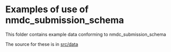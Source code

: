 # Examples of use of nmdc_submission_schema

This folder contains example data conforming to nmdc_submission_schema

The source for these is in [src/data](../src/data/examples)